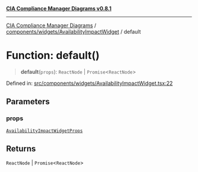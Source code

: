 [**CIA Compliance Manager Diagrams v0.8.1**](../../../../README.md)

***

[CIA Compliance Manager Diagrams](../../../../modules.md) / [components/widgets/AvailabilityImpactWidget](../README.md) / default

# Function: default()

> **default**(`props`): `ReactNode` \| `Promise`\<`ReactNode`\>

Defined in: [src/components/widgets/AvailabilityImpactWidget.tsx:22](https://github.com/Hack23/cia-compliance-manager/blob/4236f4375d9cfb0505c191818eeb5443ec527132/src/components/widgets/AvailabilityImpactWidget.tsx#L22)

## Parameters

### props

[`AvailabilityImpactWidgetProps`](../interfaces/AvailabilityImpactWidgetProps.md)

## Returns

`ReactNode` \| `Promise`\<`ReactNode`\>
